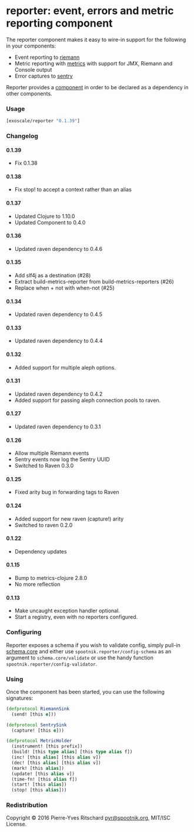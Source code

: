 reporter: event, errors and metric reporting component
======================================================

The reporter component makes it easy to wire-in support for
the following in your components:

- Event reporting to [riemann](http://riemann.io)
- Metric reporting with [metrics](http://metrics.dropwizard.io/3.1.0/) with support for JMX, Riemann and Console output
- Error captures to [sentry](https://getsentry.com/welcome/)

Reporter provides a [component](https://github.com/stuartsierra/component) in order to be declared as a dependency in other components.

### Usage

```clojure
[exoscale/reporter "0.1.39"]
```

### Changelog

#### 0.1.39

- Fix 0.1.38

#### 0.1.38

- Fix stop! to accept a context rather than an alias

#### 0.1.37

- Updated Clojure to 1.10.0
- Updated Component to 0.4.0

#### 0.1.36

- Updated raven dependency to 0.4.6

#### 0.1.35

- Add slf4j as a destination (#28)
- Extract build-metrics-reporter from build-metrics-reporters (#26)
- Replace when + not with when-not (#25)

#### 0.1.34

- Updated raven dependency to 0.4.5

#### 0.1.33

- Updated raven dependency to 0.4.4

#### 0.1.32

- Added support for multiple aleph options.

#### 0.1.31

- Updated raven dependency to 0.4.2
- Added support for passing aleph connection pools to raven.

#### 0.1.27

- Updated raven dependency to 0.3.1

#### 0.1.26

- Allow multiple Riemann events
- Sentry events now log the Sentry UUID
- Switched to Raven 0.3.0

#### 0.1.25

- Fixed arity bug in forwarding tags to Raven

#### 0.1.24

- Added support for new raven (capture!) arity
- Switched to raven 0.2.0

#### 0.1.22

- Dependency updates

#### 0.1.15

- Bump to metrics-clojure 2.8.0
- No more reflection

#### 0.1.13

- Make uncaught exception handler optional.
- Start a registry, even with no reporters configured.

### Configuring

Reporter exposes a schema if you wish to validate config, simply pull-in [schema.core](https://github.com/plumatic/schema) and either use `spootnik.reporter/config-schema`
as an argument to `schema.core/validate` or use the handy function `spootnik.reporter/config-validator`.


### Using

Once the component has been started, you can use the following signatures:

```clojure
(defprotocol RiemannSink
  (send! [this e]))

(defprotocol SentrySink
  (capture! [this e]))

(defprotocol MetricHolder
  (instrument! [this prefix])
  (build! [this type alias] [this type alias f])
  (inc! [this alias] [this alias v])
  (dec! [this alias] [this alias v])
  (mark! [this alias])
  (update! [this alias v])
  (time-fn! [this alias f])
  (start! [this alias])
  (stop! [this alias]))
```

### Redistribution

Copyright © 2016 Pierre-Yves Ritschard <pyr@spootnik.org>, MIT/ISC License.
